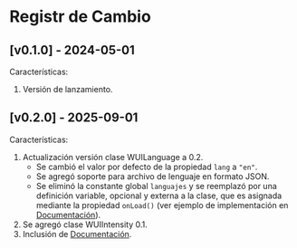 # Registr de Cambio

## [v0.1.0] - 2024-05-01

Características:

1. Versión de lanzamiento.

## [v0.2.0] - 2025-09-01

Características:

1. Actualización versión clase WUILanguage a 0.2.
	- Se cambió el valor por defecto de la propiedad `lang` a `"en"`.
	- Se agregó soporte para archivo de lenguaje en formato JSON.
	- Se eliminó la constante global `languajes` y se reemplazó por una definición variable, opcional y externa a la clase, que es asignada mediante la propiedad `onLoad()` (ver ejemplo de implementación en [Documentación](./LEEME.md?#wuiLanguage)).
2. Se agregó clase WUIIntensity 0.1.
3. Inclusión de [Documentación](./LEEME.md).